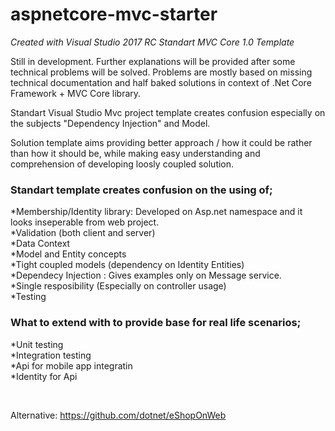 # aspnetcore-mvc-starter

*Created with Visual Studio 2017 RC Standart MVC Core 1.0 Template*

Still in development. Further explanations will be provided after some technical problems will be solved. Problems are mostly based on missing technical documentation and half baked solutions in context of .Net Core Framework + MVC Core library.



Standart Visual Studio Mvc project template creates confusion especially on the subjects "Dependency Injection" and Model.

Solution template aims providing better approach / how it could be rather than how it should be, while making easy understanding and comprehension of developing loosly coupled solution.


### Standart template creates confusion on the using of;

  *Membership/Identity library: Developed on Asp.net namespace and it looks inseperable from web project.<br>
  *Validation (both client and server)<br>
  *Data Context<br>
  *Model and Entity concepts<br>
  *Tight coupled models (dependency on Identity Entities)<br>
  *Dependecy Injection : Gives examples only on Message service.<br>
  *Single resposibility (Especially on controller usage)<br>
  *Testing<br>

### What to extend with to provide base for real life scenarios;

*Unit testing<br>
*Integration testing<br>
*Api for mobile app integratin<br>
*Identity for Api<br>

<br>

Alternative: https://github.com/dotnet/eShopOnWeb
